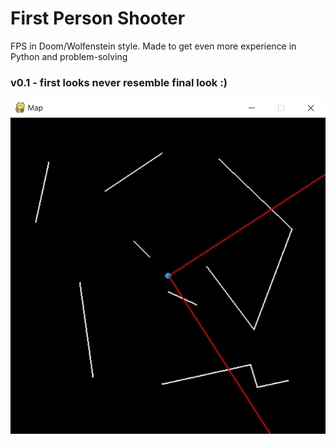 # First Person Shooter
FPS in Doom/Wolfenstein style.
Made to get even more experience in Python and problem-solving

### v0.1 - first looks never resemble final look :) 

![](ReadMe_Images/v0.1.png)
 
